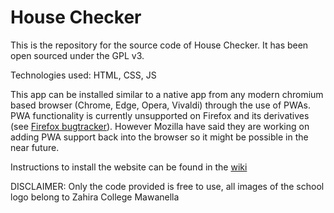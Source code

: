 # House Checker

This is the repository for the source code of House Checker. It has been open sourced under the GPL v3.

Technologies used: HTML, CSS, JS 

This app can be installed similar to a native app from any modern chromium based browser (Chrome, Edge, Opera, Vivaldi) through the use of PWAs. PWA functionality is currently unsupported on Firefox and its derivatives (see [Firefox bugtracker](https://bugzilla.mozilla.org/show_bug.cgi?id=1682593)). However Mozilla have said they are working on adding PWA support back into the browser so it might be possible in the near future.

Instructions to install the website can be found in the [wiki](https://github.com/A-childs-encyclopedia/housechecker/wiki)

DISCLAIMER: Only the code provided is free to use, all images of the school logo belong to Zahira College Mawanella
